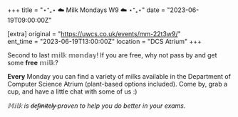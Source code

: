 +++
title = "⋆⁺₊⋆ ☁️ Milk Mondays W9 ☁️ ⋆⁺₊⋆"
date = "2023-06-19T09:00:00Z"

[extra]
original = "https://uwcs.co.uk/events/mm-22t3w9/"    
ent_time = "2023-06-19T13:00:00Z"
location = "DCS Atrium"
+++

Second to last 𝕞𝕚𝕝𝕜 𝕞𝕠𝕟𝕕𝕒𝕪!  If you are free, why not pass by and get some **free** 𝕞𝕚𝕝𝕜?

**Every** Monday you can find a variety of milks available in the Department of Computer Science Atrium (plant-based options included). Come by, grab a cup, and have a little chat with some of us :)

*𝕄𝕚𝕝𝕜 is d̶e̶f̶i̶n̶i̶t̶e̶l̶y̶ proven to help you do better in your exams.*
